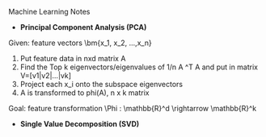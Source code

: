 Machine Learning Notes

* **Principal Component Analysis (PCA)**

Given: feature vectors \bm{x_1, x_2, ...,x_n} <!--- \in \mathbb{R}^d
![A Matrix](http://bit.ly/22jA4OG) find the top k eigenvectors/eigenvalues of ![eig](http://bit.ly/1TzbAPa) Project each ![phi](http://bit.ly/22jAJzE) ---> 

1. Put feature data in nxd matrix A
2. Find the Top k eigenvectors/eigenvalues of 1/n A ^T A and put in matrix V=[v1|v2|...|vk]
3. Project each x_i onto the subspace eigenvectors
4. A is transformed to phi(A), n x k matrix

Goal: feature transformation \Phi : \mathbb{R}^d \rightarrow \mathbb{R}^k
* **Single Value Decomposition (SVD)**

